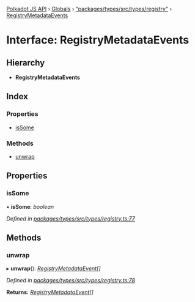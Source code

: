 [Polkadot JS API](../README.md) › [Globals](../globals.md) › ["packages/types/src/types/registry"](../modules/_packages_types_src_types_registry_.md) › [RegistryMetadataEvents](_packages_types_src_types_registry_.registrymetadataevents.md)

# Interface: RegistryMetadataEvents

## Hierarchy

* **RegistryMetadataEvents**

## Index

### Properties

* [isSome](_packages_types_src_types_registry_.registrymetadataevents.md#issome)

### Methods

* [unwrap](_packages_types_src_types_registry_.registrymetadataevents.md#unwrap)

## Properties

###  isSome

• **isSome**: *boolean*

*Defined in [packages/types/src/types/registry.ts:77](https://github.com/polkadot-js/api/blob/e7669c2b0/packages/types/src/types/registry.ts#L77)*

## Methods

###  unwrap

▸ **unwrap**(): *[RegistryMetadataEvent](_packages_types_src_types_registry_.registrymetadataevent.md)[]*

*Defined in [packages/types/src/types/registry.ts:78](https://github.com/polkadot-js/api/blob/e7669c2b0/packages/types/src/types/registry.ts#L78)*

**Returns:** *[RegistryMetadataEvent](_packages_types_src_types_registry_.registrymetadataevent.md)[]*
